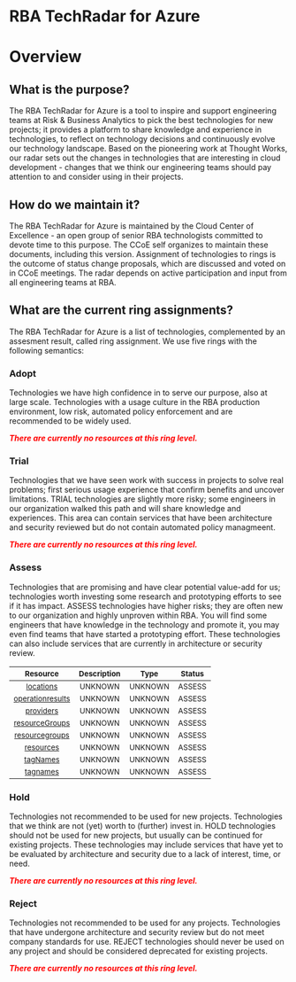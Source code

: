 
RBA TechRadar for Azure
=======================

# Overview

## What is the purpose?


The RBA TechRadar for Azure is a tool to inspire and support engineering teams at Risk & Business Analytics to pick the best technologies for new projects; it provides a platform to share knowledge and experience in technologies, to reflect on technology decisions and continuously evolve our technology landscape.  Based on the pioneering work at Thought Works, our radar sets out the changes in technologies that are interesting in cloud development - changes that we think our engineering teams should pay attention to and consider using in their projects.
## How do we maintain it?


The RBA TechRadar for Azure is maintained by the Cloud Center of Excellence - an open group of senior RBA technologists committed to devote time to this purpose.  The CCoE self organizes to maintain these documents, including this version.  Assignment of technologies to rings is the outcome of status change proposals, which are discussed and voted on in CCoE meetings.  The radar depends on active participation and input from all engineering teams at RBA.
## What are the current ring assignments?


The RBA TechRadar for Azure is a list of technologies, complemented by an assesment result, called ring assignment.  We use five rings with the following semantics:
### Adopt


Technologies we have high confidence in to serve our purpose, also at large scale.  Technologies with a usage culture in the RBA production environment, low risk, automated policy enforcement and are recommended to be widely used.  
  
***<font color="red"> There are currently no resources at this ring level. </font>***
### Trial


Technologies that we have seen work with success in projects to solve real problems;  first serious usage experience that confirm benefits and uncover limitations.  TRIAL technologies are slightly more risky; some engineers in our organization walked this path and will share knowledge and experiences.  This area can contain services that have been architecture and security reviewed but do not contain automated policy managmeent.  
  
***<font color="red"> There are currently no resources at this ring level. </font>***
### Assess


Technologies that are promising and have clear potential value-add for us; technologies worth investing some research and prototyping efforts to see if it has impact.  ASSESS technologies have higher risks;  they are often new to our organization and highly unproven within RBA.  You will find some engineers that have knowledge in the technology and promote it, you may even find teams that have started a prototyping effort.  These technologies can also include services that are currently in architecture or security review.  

|<sub>Resource</sub>|<sub>Description</sub>|<sub>Type</sub>|<sub>Status</sub>|
| :---: | :---: | :---: | :---: |
|<sub>[locations](https://github.com/openrba/python-azure-techradar/tree/master/Microsoft.AppConfiguration/subscriptions/locations)</sub>|<sub>UNKNOWN</sub>|<sub>UNKNOWN</sub>|<sub>ASSESS</sub>|
|<sub>[operationresults](https://github.com/openrba/python-azure-techradar/tree/master/Microsoft.AppConfiguration/subscriptions/operationresults)</sub>|<sub>UNKNOWN</sub>|<sub>UNKNOWN</sub>|<sub>ASSESS</sub>|
|<sub>[providers](https://github.com/openrba/python-azure-techradar/tree/master/Microsoft.AppConfiguration/subscriptions/providers)</sub>|<sub>UNKNOWN</sub>|<sub>UNKNOWN</sub>|<sub>ASSESS</sub>|
|<sub>[resourceGroups](https://github.com/openrba/python-azure-techradar/tree/master/Microsoft.AppConfiguration/subscriptions/resourceGroups)</sub>|<sub>UNKNOWN</sub>|<sub>UNKNOWN</sub>|<sub>ASSESS</sub>|
|<sub>[resourcegroups](https://github.com/openrba/python-azure-techradar/tree/master/Microsoft.AppConfiguration/subscriptions/resourcegroups)</sub>|<sub>UNKNOWN</sub>|<sub>UNKNOWN</sub>|<sub>ASSESS</sub>|
|<sub>[resources](https://github.com/openrba/python-azure-techradar/tree/master/Microsoft.AppConfiguration/subscriptions/resources)</sub>|<sub>UNKNOWN</sub>|<sub>UNKNOWN</sub>|<sub>ASSESS</sub>|
|<sub>[tagNames](https://github.com/openrba/python-azure-techradar/tree/master/Microsoft.AppConfiguration/subscriptions/tagNames)</sub>|<sub>UNKNOWN</sub>|<sub>UNKNOWN</sub>|<sub>ASSESS</sub>|
|<sub>[tagnames](https://github.com/openrba/python-azure-techradar/tree/master/Microsoft.AppConfiguration/subscriptions/tagnames)</sub>|<sub>UNKNOWN</sub>|<sub>UNKNOWN</sub>|<sub>ASSESS</sub>|

### Hold


Technologies not recommended to be used for new projects. Technologies that we think are not (yet) worth to (further) invest in.  HOLD technologies should not be used for new projects, but usually can be continued for existing projects.  These technologies may include services that have yet to be evaluated by architecture and security due to a lack of interest, time, or need.  
  
***<font color="red"> There are currently no resources at this ring level. </font>***
### Reject


Technologies not recommended to be used for any projects. Technologies that have undergone architecture and security review but do not meet company standards for use.  REJECT technologies should never be used on any project and should be considered deprecated for existing projects.  
  
***<font color="red"> There are currently no resources at this ring level. </font>***